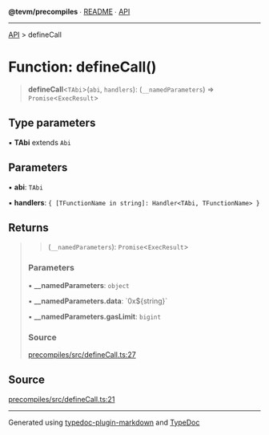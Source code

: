 **@tevm/precompiles** ∙ [README](../README.md) ∙ [API](../API.md)

***

[API](../API.md) > defineCall

# Function: defineCall()

> **defineCall**\<`TAbi`\>(`abi`, `handlers`): (`__namedParameters`) => `Promise`\<`ExecResult`\>

## Type parameters

▪ **TAbi** extends `Abi`

## Parameters

▪ **abi**: `TAbi`

▪ **handlers**: `{ [TFunctionName in string]: Handler<TAbi, TFunctionName> }`

## Returns

> > (`__namedParameters`): `Promise`\<`ExecResult`\>
>
> ### Parameters
>
> ▪ **\_\_namedParameters**: `object`
>
> ▪ **\_\_namedParameters.data**: \`0x${string}\`
>
> ▪ **\_\_namedParameters.gasLimit**: `bigint`
>
> ### Source
>
> [precompiles/src/defineCall.ts:27](https://github.com/evmts/tevm-monorepo/blob/main/packages/precompiles/src/defineCall.ts#L27)
>

## Source

[precompiles/src/defineCall.ts:21](https://github.com/evmts/tevm-monorepo/blob/main/packages/precompiles/src/defineCall.ts#L21)

***
Generated using [typedoc-plugin-markdown](https://www.npmjs.com/package/typedoc-plugin-markdown) and [TypeDoc](https://typedoc.org/)
